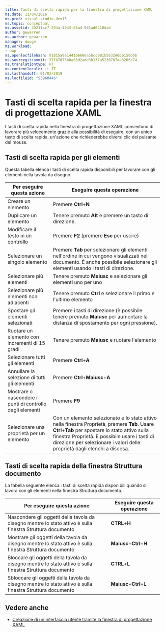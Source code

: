 ```yaml
---
title: Tasti di scelta rapida per la finestra di progettazione XAML
ms.date: 11/04/2016
ms.prod: visual-studio-dev15
ms.topic: conceptual
ms.assetid: 40211cc7-294a-4943-85a4-941ad6418dad
author: gewarren
ms.author: gewarren
manager: douge
ms.workload:
- uwp
ms.openlocfilehash: 91815a9a14416660ea5bcce81b5632e6bb150b5b
ms.sourcegitcommit: 37fb7075b0a65d2add3b137a5230767aa3266c74
ms.translationtype: HT
ms.contentlocale: it-IT
ms.lasthandoff: 01/02/2019
ms.locfileid: "53960446"
---
```

# <a name="keyboard-shortcuts-for-xaml-designer"></a>Tasti di scelta rapida per la finestra di progettazione XAML

I tasti di scelta rapida nella finestra di progettazione XAML consentono di lavorare più velocemente grazie alla possibilità di eseguire, con un unico tasto di scelta rapida, un'azione che richiederebbe diversi clic del pulsante del mouse.

## <a name="element-shortcuts"></a>Tasti di scelta rapida per gli elementi

Questa tabella elenca i tasti di scelta rapida disponibili per lavorare con gli elementi nella tavola da disegno.

|**Per eseguire questa azione**|**Eseguire questa operazione**|
| - |-----------------|
|Creare un elemento|Premere **Ctrl**+**N**|
|Duplicare un elemento|Tenere premuto **Alt** e premere un tasto di direzione.|
|Modificare il testo in un controllo|Premere **F2** (premere **Esc** per uscire)|
|Selezionare un singolo elemento|Premere **Tab** per selezionare gli elementi nell'ordine in cui vengono visualizzati nel documento. È anche possibile selezionare gli elementi usando i tasti di direzione.|
|Selezionare più elementi|Tenere premuto **Maiusc** e selezionare gli elementi uno per uno|
|Selezionare più elementi non adiacenti|Tenere premuto **Ctrl** e selezionare il primo e l'ultimo elemento|
|Spostare gli elementi selezionati|Premere i tasti di direzione (è possibile tenere premuto **Maiusc** per aumentare la distanza di spostamento per ogni pressione).|
|Ruotare un elemento con incrementi di 15 gradi|Tenere premuto **Maiusc** e ruotare l'elemento|
|Selezionare tutti gli elementi|Premere **Ctrl**+**A**|
|Annullare la selezione di tutti gli elementi|Premere **Ctrl**+**Maiusc**+**A**|
|Mostrare o nascondere i punti di controllo degli elementi|Premere **F9**|
|Selezionare una proprietà per un elemento|Con un elemento selezionato e lo stato attivo nella finestra Proprietà, premere **Tab**. Usare **Ctrl**+**Tab** per spostare lo stato attivo sulla finestra Proprietà. È possibile usare i tasti di direzione per selezionare i valori delle proprietà dagli elenchi a discesa.|

## <a name="document-outline-window-shortcuts"></a>Tasti di scelta rapida della finestra Struttura documento

La tabella seguente elenca i tasti di scelta rapida disponibili quando si lavora con gli elementi nella finestra Struttura documento.

|**Per eseguire questa azione**|**Eseguire questa operazione**|
| - |-----------------|
|Nascondere gli oggetti della tavola da disegno mentre lo stato attivo è sulla finestra Struttura documento|**CTRL**+**H**|
|Mostrare gli oggetti della tavola da disegno mentre lo stato attivo è sulla finestra Struttura documento|**Maiusc**+**Ctrl**+**H**|
|Bloccare gli oggetti della tavola da disegno mentre lo stato attivo è sulla finestra Struttura documento|**CTRL**+**L**|
|Sbloccare gli oggetti della tavola da disegno mentre lo stato attivo è sulla finestra Struttura documento|**Maiusc**+**Ctrl**+**L**|

## <a name="see-also"></a>Vedere anche

- [Creazione di un'interfaccia utente tramite la finestra di progettazione XAML](../designers/creating-a-ui-by-using-xaml-designer-in-visual-studio.md)
